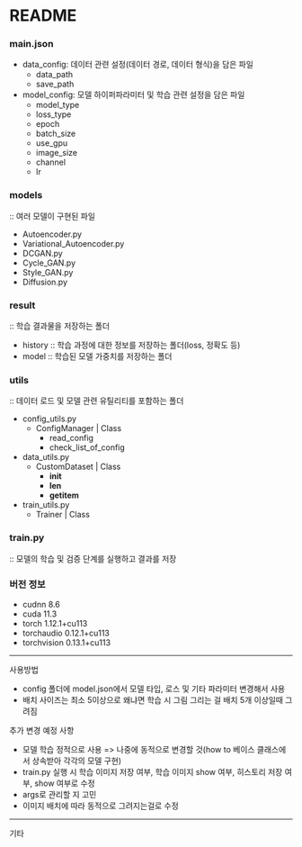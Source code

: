 # README

### main.json 
  - data_config: 데이터 관련 설정(데이터 경로, 데이터 형식)을 담은 파일
    - data_path
    - save_path
  - model_config: 모델 하이퍼파라미터 및 학습 관련 설정을 담은 파일
    - model_type
    - loss_type
    - epoch
    - batch_size
    - use_gpu
    - image_size
    - channel
    - lr
    
### models 
:: 여러 모델이 구현된 파일
- Autoencoder.py
- Variational_Autoencoder.py
- DCGAN.py
- Cycle_GAN.py
- Style_GAN.py
- Diffusion.py

### result 
:: 학습 결과물을 저장하는 폴더
- history :: 학습 과정에 대한 정보를 저장하는 폴더(loss, 정확도 등)
- model :: 학습된 모델 가중치를 저장하는 폴더

### utils 
:: 데이터 로드 및 모델 관련 유틸리티를 포함하는 폴더
- config_utils.py
  - ConfigManager | Class 
    - read_config
    - check_list_of_config
- data_utils.py
  - CustomDataset | Class
    - __init__
    - __len__
    - __getitem__
- train_utils.py
  - Trainer | Class

### train.py 
:: 모델의 학습 및 검증 단계를 실행하고 결과를 저장

### 버전 정보
- cudnn 8.6
- cuda 11.3
- torch 1.12.1+cu113
- torchaudio 0.12.1+cu113
- torchvision 0.13.1+cu113


---
사용방법 
- config 폴더에 model.json에서  모델 타입, 로스 및 기타 파라미터 변경해서 사용
- 배치 사이즈는 최소 5이상으로 왜냐면 학습 시 그림 그리는 걸 배치 5개 이상일때 그려짐

추가 변경 예정 사항
- 모델 학습 정적으로 사용 => 나중에 동적으로 변경할 것(how to 베이스 클래스에서 상속받아 각각의 모델 구현)
- train.py 실행 시 학습 이미지 저장 여부, 학습 이미지 show 여부, 히스토리 저장 여부, show 여부로 수정
- args로 관리할 지 고민
- 이미지 배치에 따라 동적으로 그려지는걸로 수정

---
기타
